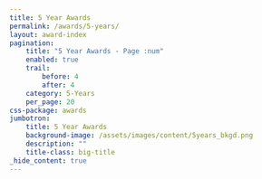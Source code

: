 ```yaml
---
title: 5 Year Awards
permalink: /awards/5-years/
layout: award-index
pagination:
    title: "5 Year Awards - Page :num"
    enabled: true
    trail:
        before: 4
        after: 4
    category: 5-Years
    per_page: 20
css-package: awards
jumbotron:
    title: 5 Year Awards
    background-image: /assets/images/content/5years_bkgd.png
    description: ""
    title-class: big-title
_hide_content: true
---
```

